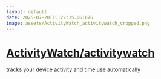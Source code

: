 ```yaml
---
layout: default
date: 2025-07-20T15:22:15.061676
image: assets/ActivityWatch_activitywatch_cropped.png
---
```


# [ActivityWatch/activitywatch](https://github.com/ActivityWatch/activitywatch)

tracks your device activity and time use automatically
